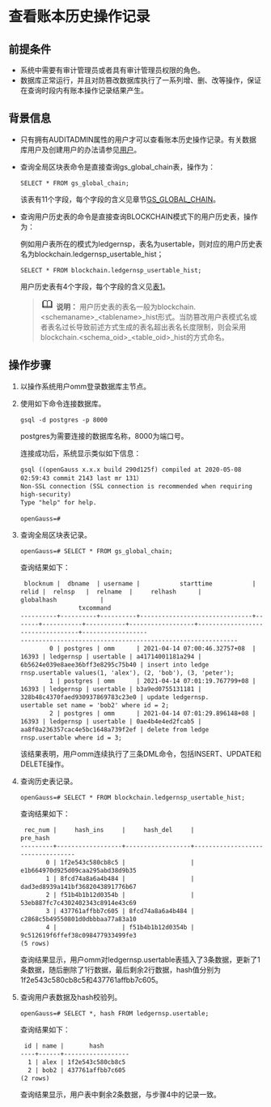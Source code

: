 # 查看账本历史操作记录<a name="ZH-CN_TOPIC_0000001147087459"></a>

## 前提条件<a name="zh-cn_topic_0059778013_sfe45a1031ec347ba820649c0cec52027"></a>

-   系统中需要有审计管理员或者具有审计管理员权限的角色。
-   数据库正常运行，并且对防篡改数据库执行了一系列增、删、改等操作，保证在查询时段内有账本操作记录结果产生。

## 背景信息<a name="zh-cn_topic_0059778013_s15667753cb2542158661ae3f96cab067"></a>

-   只有拥有AUDITADMIN属性的用户才可以查看账本历史操作记录。有关数据库用户及创建用户的办法请参见[用户](用户.md)。
-   查询全局区块表命令是直接查询gs\_global\_chain表，操作为：

    ```
    SELECT * FROM gs_global_chain;
    ```

    该表有11个字段，每个字段的含义见章节[GS\_GLOBAL\_CHAIN](../DatabaseReference/GS_GLOBAL_CHAIN.md)。

-   查询用户历史表的命令是直接查询BLOCKCHAIN模式下的用户历史表，操作为：

    例如用户表所在的模式为ledgernsp，表名为usertable，则对应的用户历史表名为blockchain.ledgernsp\_usertable\_hist；

    ```
    SELECT * FROM blockchain.ledgernsp_usertable_hist;
    ```

    用户历史表有4个字段，每个字段的含义见[表1](账本数据库概述.md#zh-cn_topic_0059778793_t611ff04302e6463c8850c39d3e1d78fb)。

    >![](public_sys-resources/icon-note.gif) **说明：** 
    >用户历史表的表名一般为blockchain.<schemaname\>\_<tablename\>\_hist形式。当防篡改用户表模式名或者表名过长导致前述方式生成的表名超出表名长度限制，则会采用blockchain.<schema\_oid\>\_<table\_oid\>\_hist的方式命名。


## 操作步骤<a name="section199001315531"></a>

1.  以操作系统用户omm登录数据库主节点。
2.  使用如下命令连接数据库。

    ```
    gsql -d postgres -p 8000
    ```

    postgres为需要连接的数据库名称，8000为端口号。

    连接成功后，系统显示类似如下信息：

    ```
    gsql ((openGauss x.x.x build 290d125f) compiled at 2020-05-08 02:59:43 commit 2143 last mr 131）
    Non-SSL connection (SSL connection is recommended when requiring high-security)
    Type "help" for help.
    
    openGauss=# 
    ```

3.  查询全局区块表记录。

    ```
    openGauss=# SELECT * FROM gs_global_chain;
    ```

    查询结果如下：

    ```
     blocknum |  dbname  | username |           starttime           | relid |  relnsp   |  relname  |     relhash      |            globalhash            |
                    txcommand
    ----------+----------+----------+-------------------------------+-------+-----------+-----------+------------------+----------------------------------+------------------
    ------------------------------------------------------------
            0 | postgres | omm      | 2021-04-14 07:00:46.32757+08  | 16393 | ledgernsp | usertable | a41714001181a294 | 6b5624e039e8aee36bff3e8295c75b40 | insert into ledge
    rnsp.usertable values(1, 'alex'), (2, 'bob'), (3, 'peter');
            1 | postgres | omm      | 2021-04-14 07:01:19.767799+08 | 16393 | ledgernsp | usertable | b3a9ed0755131181 | 328b48c4370faed930937869783c23e0 | update ledgernsp.
    usertable set name = 'bob2' where id = 2;
            2 | postgres | omm      | 2021-04-14 07:01:29.896148+08 | 16393 | ledgernsp | usertable | 0ae4b4e4ed2fcab5 | aa8f0a236357cac4e5bc1648a739f2ef | delete from ledge
    rnsp.usertable where id = 3;
    ```

    该结果表明，用户omm连续执行了三条DML命令，包括INSERT、UPDATE和DELETE操作。

4.  查询历史表记录。

    ```
    openGauss=# SELECT * FROM blockchain.ledgernsp_usertable_hist;
    ```

    查询结果如下：

    ```
     rec_num |     hash_ins     |     hash_del     |             pre_hash
    ---------+------------------+------------------+----------------------------------
           0 | 1f2e543c580cb8c5 |                  | e1b664970d925d09caa295abd38d9b35
           1 | 8fcd74a8a6a4b484 |                  | dad3ed8939a141bf3682043891776b67
           2 | f51b4b1b12d0354b |                  | 53eb887fc7c4302402343c8914e43c69
           3 | 437761affbb7c605 | 8fcd74a8a6a4b484 | c2868c5b49550801d0dbbbaa77a83a10
           4 |                  | f51b4b1b12d0354b | 9c512619f6ffef38c098477933499fe3
    (5 rows)
    ```

    查询结果显示，用户omm对ledgernsp.usertable表插入了3条数据，更新了1条数据，随后删除了1行数据，最后剩余2行数据，hash值分别为1f2e543c580cb8c5和437761affbb7c605。

5.  查询用户表数据及hash校验列。

    ```
    openGauss=# SELECT *, hash FROM ledgernsp.usertable;
    ```

    查询结果如下：

    ```
     id | name |       hash
    ----+------+------------------
      1 | alex | 1f2e543c580cb8c5
      2 | bob2 | 437761affbb7c605
    (2 rows)
    ```

    查询结果显示，用户表中剩余2条数据，与步骤4中的记录一致。

